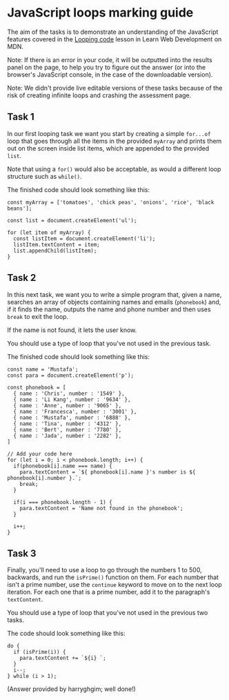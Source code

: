 # JavaScript loops marking guide

The aim of the tasks is to demonstrate an understanding of the JavaScript features covered in the [Looping code](https://developer.mozilla.org/en-US/docs/Learn/JavaScript/Building_blocks/Looping_code) lesson in Learn Web Development on MDN.

Note: If there is an error in your code, it will be outputted into the results panel on the page, to help you try to figure out the answer (or into the browser's JavaScript console, in the case of the downloadable version).

Note: We didn't provide live editable versions of these tasks because of the risk of creating infinite loops and crashing the assessment page.

## Task 1

In our first looping task we want you start by creating a simple `for...of` loop that goes through all the items in the provided `myArray` and prints them out on the screen inside list items, which are appended to the provided `list`.

Note that using a `for()` would also be acceptable, as would a different loop structure such as `while()`.

The finished code should look something like this:

```
const myArray = ['tomatoes', 'chick peas', 'onions', 'rice', 'black beans'];

const list = document.createElement('ul');

for (let item of myArray) {
  const listItem = document.createElement('li');
  listItem.textContent = item;
  list.appendChild(listItem);
}
```

## Task 2

In this next task, we want you to write a simple program that, given a name, searches an array of objects containing names and emails (`phonebook`) and, if it finds the name, outputs the name and phone number and then uses `break` to exit the loop.  

If the name is not found, it lets the user know.

You should use a type of loop that you've not used in the previous task.

The finished code should look something like this:

```
const name = 'Mustafa';
const para = document.createElement('p');

const phonebook = [
  { name : 'Chris', number : '1549' },
  { name : 'Li Kang', number : '9634' },
  { name : 'Anne', number : '9065' },
  { name : 'Francesca', number : '3001' },
  { name : 'Mustafa', number : '6888' },
  { name : 'Tina', number : '4312' },
  { name : 'Bert', number : '7780' },
  { name : 'Jada', number : '2282' },
]

// Add your code here
for (let i = 0; i < phonebook.length; i++) {
  if(phonebook[i].name === name) {
    para.textContent = `${ phonebook[i].name }'s number is ${ phonebook[i].number }.`;
    break;
  }

  if(i === phonebook.length - 1) {
    para.textContent = 'Name not found in the phonebook';
  }

  i++;
}
```

## Task 3

Finally, you'll need to use a loop to go through the numbers 1 to 500, backwards, and run the `isPrime()` function on them. For each number that isn't a prime number, use the `continue` keyword to move on to the next loop iteration. For each one that is a prime number, add it to the paragraph's `textContent`.

You should use a type of loop that you've not used in the previous two tasks.

The code should look something like this:

```
do {
  if (isPrime(i)) {
    para.textContent += `${i} `;
  }
  i--;
} while (i > 1);
```

(Answer provided by harryghgim; well done!)
